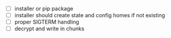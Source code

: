 - [ ] installer or pip package
- [ ] installer should create state and config homes if not existing
- [ ] proper SIGTERM handling
- [ ] decrypt and write in chunks
